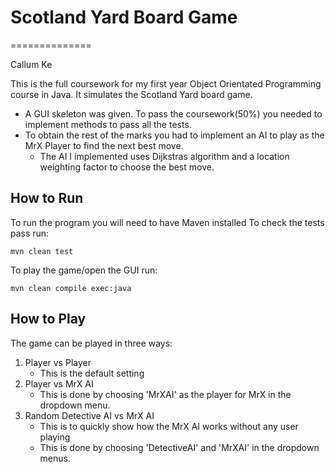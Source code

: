 # Scotland Yard Board Game
==============

Callum Ke

This is the full coursework for my first year Object Orientated Programming course in Java. It simulates the Scotland Yard board game.
- A GUI skeleton was given. To pass the coursework(50%) you needed to implement methods to pass all the tests.
- To obtain the rest of the marks you had to implement an AI to play as the MrX Player to find the next best move. 
	- The AI I implemented uses Dijkstras algorithm and a location weighting factor to choose the best move.

How to Run
------------
To run the program you will need to have Maven installed
To check the tests pass run:

	mvn clean test
  
To play the game/open the GUI run:

	mvn clean compile exec:java


How to Play
------------
The game can be played in three ways:
1. Player vs Player 
	- This is the default setting
2. Player vs MrX AI
	- This is done by choosing 'MrXAI' as the player for MrX in the dropdown menu.
3. Random Detective AI vs MrX AI
	- This is to quickly show how the MrX AI works without any user playing
	- This is done by choosing 'DetectiveAI' and 'MrXAI' in the dropdown menus.


